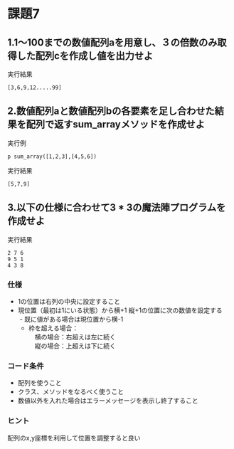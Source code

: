 # 課題7

## 1.1〜100までの数値配列aを用意し、３の倍数のみ取得した配列cを作成し値を出力せよ

実行結果
```
[3,6,9,12.....99]
```

## 2.数値配列aと数値配列bの各要素を足し合わせた結果を配列で返すsum_arrayメソッドを作成せよ

実行例
```
p sum_array([1,2,3],[4,5,6]) 
```

実行結果
```
[5,7,9]
```

## 3.以下の仕様に合わせて3 * 3の魔法陣プログラムを作成せよ

実行結果
```
2 7 6
9 5 1
4 3 8
```

### 仕様
- 1の位置は右列の中央に設定すること  
- 現位置（最初は1にいる状態）から横+1 縦+1の位置に次の数値を設定する  
    - 既に値がある場合は現位置から横-1  
    - 枠を超える場合：  
    　横の場合：右超えは左に続く  
    　縦の場合：上超えは下に続く  

### コード条件
- 配列を使うこと  
- クラス、メソッドをなるべく使うこと
- 数値以外を入れた場合はエラーメッセージを表示し終了すること

### ヒント
配列のx,y座標を利用して位置を調整すると良い


